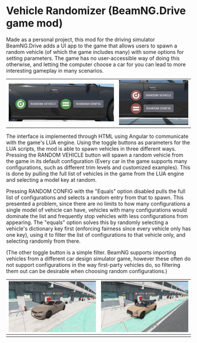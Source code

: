 # Vehicle Randomizer (BeamNG.Drive game mod)
Made as a personal project, this mod for the driving simulator BeamNG.Drive adds a UI app to the game that allows users to spawn a random vehicle (of which the game includes many) with some options for setting parameters. The game has no user-accessible way of doing this otherwise, and letting the computer choose a car for you can lead to more interesting gameplay in many scenarios.

|  |  |
|--|--|
| ![Image of the mod's interface ingame. In this image the four buttons of the interfaec are laid out in a row. From left to right they are a toggle button with a Camshaft Software logo, a square button reading "Random Vehicle", a toggle button with an equals logo, and another square button reading "Random Config". Both toggle buttons are green.](../_DemoImg/beamRand/optionsFlex.png) | ![Another image of the mod interface, this time organized into two rows of two buttons. At top is the Camshaft toggle and the random vehicle button, at bottom is the equals toggle and the random config button. Both toggle buttons are red.](../_DemoImg/beamRand/optionsRed.png) |

The interface is implemented through HTML using Angular to communicate with the game's LUA engine. Using the toggle buttons as parameters for the LUA scripts, the mod is able to spawn vehicles in three different ways. Pressing the RANDOM VEHICLE button will spawn a random vehicle from the game in its default configuration (Every car in the game supports many configurations, such as different trim levels and customized examples). This is done by pulling the full list of vehicles in the game from the LUA engine and selecting a model key at random.

Pressing RANDOM CONFIG with the "Equals" option disabled pulls the full list of configurations and selects a random entry from that to spawn. This presented a problem, since there are no limits to how many configurations a single model of vehicle can have, vehicles with many configurations would dominate the list and frequently stop vehicles with less configurations from appearing. The "equals" option solves this by randomly selecting a vehicle's dictionary key first (enforcing fairness since every vehicle only has one key), using it to filter the list of configurations to that vehicle only, and selecting randomly from there. 

(The other toggle button is a simple filter. BeamNG supports importing vehicles from a different car design simulator game, however these often do not support configurations in the way first-party vehicles do, so filtering them out can be desirable when choosing random configurations.)

| ![Screenshot of the game, centered on a sporty sedan. The vehicle has just been spawned by the randomizer mod, with the game's message log reading "Spawned: Bastion Luxe 3.5 AWD". The randomizer interface is near the top of the screen, centered above the vehicle. The equals icon is green.](../_DemoImg/beamRand/bastion.png) | ![Screenshot of the game, centered on a crossover hatchback. The vehicle has just been spawned by the randomizer mod, with the game's message log reading "Spawned: FCV Tograc 150dQX". The randomizer interface is near the top of the screen, centered above the vehicle. The equals icon is red.](../_DemoImg/beamRand/vivace.png) |
|--|--|
|  |  |